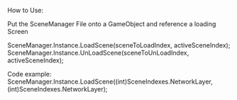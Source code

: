 How to Use:

Put the SceneManager File onto a GameObject and reference a loading Screen

SceneManager.Instance.LoadScene(sceneToLoadIndex, activeSceneIndex);
SceneManager.Instance.UnLoadScene(sceneToUnLoadIndex, activeSceneIndex);

Code example:
 SceneManager.Instance.LoadScene((int)SceneIndexes.NetworkLayer, (int)SceneIndexes.NetworkLayer);
